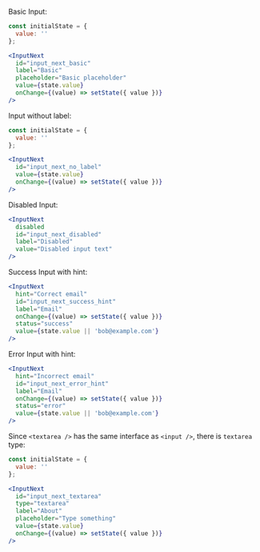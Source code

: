Basic Input:

```jsx
const initialState = {
  value: ''
};

<InputNext
  id="input_next_basic"
  label="Basic"
  placeholder="Basic placeholder"
  value={state.value}
  onChange={(value) => setState({ value })}
/>
```

Input without label:

```jsx
const initialState = {
  value: ''
};

<InputNext
  id="input_next_no_label"
  value={state.value}
  onChange={(value) => setState({ value })}
/>
```

Disabled Input:

```jsx
<InputNext
  disabled
  id="input_next_disabled"
  label="Disabled"
  value="Disabled input text"
/>
```

Success Input with hint:

```jsx
<InputNext
  hint="Correct email"
  id="input_next_success_hint"
  label="Email"
  onChange={(value) => setState({ value })}
  status="success"
  value={state.value || 'bob@example.com'}
/>
```

Error Input with hint:

```jsx
<InputNext
  hint="Incorrect email"
  id="input_next_error_hint"
  label="Email"
  onChange={(value) => setState({ value })}
  status="error"
  value={state.value || 'bob@example.com'}
/>
```

Since `<textarea />` has the same interface as `<input />`, there is `textarea` type:

```jsx
const initialState = {
  value: ''
};

<InputNext
  id="input_next_textarea"
  type="textarea"
  label="About"
  placeholder="Type something"
  value={state.value}
  onChange={(value) => setState({ value })}
/>
```
